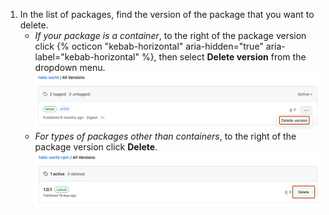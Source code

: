 1. In the list of packages, find the version of the package that you want to delete.
   * _If your package is a container_, to the right of the package version click {% octicon "kebab-horizontal" aria-hidden="true" aria-label="kebab-horizontal" %}, then select **Delete version** from the dropdown menu.
   ![Screenshot of a package version kebab button, expanded to show the menu. The "Delete version" link in the menu is outlined in orange.](/assets/images/help/package-registry/delete-container-package-version.png)
   * _For types of packages other than containers_, to the right of the package version click **Delete**.
   ![Screenshot of a package version with a "Delete" button. The button is highlighted with an orange outline.](/assets/images/help/package-registry/delete-noncontainer-package-version.png)

